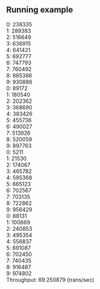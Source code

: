 ## Running example

0: 238335 <br>
1: 289383 <br>
2: 516649 <br>
3: 636915 <br>
4: 641421 <br>
5: 692777 <br>
6: 747793 <br>
7: 760492 <br>
8: 885386 <br>
9: 930886 <br>
0: 89172 <br>
1: 180540 <br>
2: 202362 <br>
3: 368690 <br>
4: 383426 <br>
5: 455736 <br>
6: 490027 <br>
7: 513926 <br>
8: 520059 <br>
9: 897763 <br>
0: 5211 <br> 
1: 21530  <br>
2: 174067 <br>
3: 465782 <br>
4: 595368 <br>
5: 665123 <br>
6: 702567 <br>
7: 703135 <br>
8: 722862  <br>
9: 956429 <br>
0: 88131 <br>
1: 100669 <br>
2: 240853 <br>
3: 495354 <br>
4: 556837 <br>
5: 691087 <br>
6: 702450 <br>
7: 740435 <br>
8: 916487 <br>
9: 974802 <br>
Throughput: 69.250879 (trans/sec)

